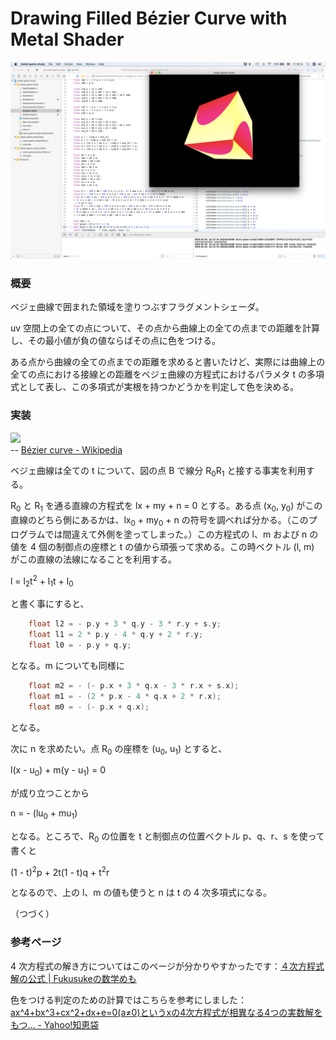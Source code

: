 # Drawing Filled Bézier Curve with Metal Shader

![](https://github.com/torus/metal-study/raw/master/metal-bezier.png)

### 概要

ベジェ曲線で囲まれた領域を塗りつぶすフラグメントシェーダ。

uv 空間上の全ての点について、その点から曲線上の全ての点までの距離を計算し、その最小値が負の値ならばその点に色をつける。

ある点から曲線の全ての点までの距離を求めると書いたけど、実際には曲線上の全ての点における接線との距離をベジェ曲線の方程式におけるパラメタ t の多項式として表し、この多項式が実根を持つかどうかを判定して色を決める。

### 実装

![](https://upload.wikimedia.org/wikipedia/commons/8/89/Bézier_3_big.svg)\
-- [Bézier curve - Wikipedia](https://en.wikipedia.org/wiki/B%C3%A9zier_curve)

ベジェ曲線は全ての t について、図の点 B で線分 R<sub>0</sub>R<sub>1</sub> と接する事実を利用する。

R<sub>0</sub> と R<sub>1</sub> を通る直線の方程式を lx + my + n = 0 とする。ある点 (x<sub>0</sub>, y<sub>0</sub>) がこの直線のどちら側にあるかは、lx<sub>0</sub> + my<sub>0</sub> + n の符号を調べれば分かる。（このプログラムでは間違えて外側を塗ってしまった。）この方程式の l、m および n の値を 4 個の制御点の座標と t の値から頑張って求める。この時ベクトル (l, m) がこの直線の法線になることを利用する。

l = l<sub>2</sub>t<sup>2</sup> + l<sub>1</sub>t + l<sub>0</sub>

と書く事にすると、

```c++
    float l2 = - p.y + 3 * q.y - 3 * r.y + s.y;
    float l1 = 2 * p.y - 4 * q.y + 2 * r.y;
    float l0 = - p.y + q.y;
```

となる。m についても同様に

```c++
    float m2 = - (- p.x + 3 * q.x - 3 * r.x + s.x);
    float m1 = - (2 * p.x - 4 * q.x + 2 * r.x);
    float m0 = - (- p.x + q.x);
```

となる。

次に n を求めたい。点 R<sub>0</sub> の座標を (u<sub>0</sub>, u<sub>1</sub>) とすると、

l(x - u<sub>0</sub>) + m(y - u<sub>1</sub>) = 0

が成り立つことから

n = - (lu<sub>0</sub> + mu<sub>1</sub>)

となる。ところで、R<sub>0</sub> の位置を t と制御点の位置ベクトル p、q、r、s を使って書くと

(1 - t)<sup>2</sup>p + 2t(1 - t)q + t<sup>2</sup>r

となるので、上の l、m の値も使うと n は t の 4 次多項式になる。

（つづく）

### 参考ページ

4 次方程式の解き方についてはこのページが分かりやすかったです：[４次方程式解の公式 | Fukusukeの数学めも](http://mathsuke.mods.jp/ferrari_formula/)

色をつける判定のための計算ではこちらを参考にしました：[ax^4+bx^3+cx^2+dx+e=0(a≠0)というxの4次方程式が相異なる4つの実数解をもつ... - Yahoo!知恵袋](https://detail.chiebukuro.yahoo.co.jp/qa/question_detail/q12120530007)


